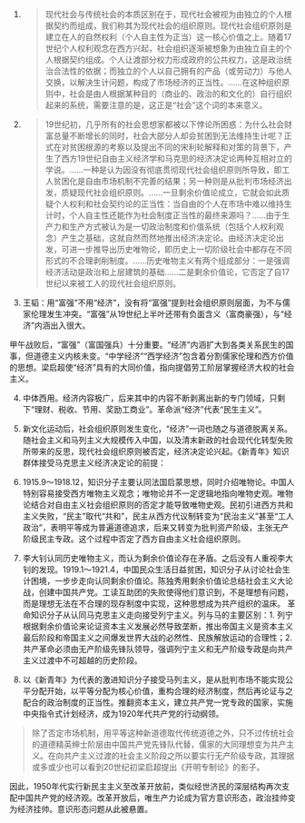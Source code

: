 1. > 现代社会与传统社会的本质区别在于，现代社会被视为由独立的个人根据契约而组成，我们称其为现代社会的组织原则。现代社会组织原则是建立在人的自然权利（个人自主性为正当）这一核心价值之上。随着17世纪个人权利观念在西方兴起，社会组织逐渐被想象为由独立自主的个人根据契约组成。个人让渡部分权力形成政府的公共权力，这是政治统治合法性的依据；而独立的个人以自己拥有的产品（或劳动力）与他人交换，以解决生计问题，构成了市场经济的正当性。......在这种组织原则中，社会是由人根据某种目的（商业的、政治的和文化的）自行组织起来的系统，需要注意的是，这正是“社会”这个词的本来意义。

2. > 19世纪初，几乎所有的社会思想家都被以下悖论所困惑：为什么社会财富总量不断增长的同时，社会大部分人却会贫困到无法维持生计呢？正式在对贫困根源的考察以及提出不同的宋利轮解释和对策的背景下，产生了西方19世纪自由主义经济学和马克思的经济决定论两种互相对立的学说。......一种是认为因没有彻底贯彻现代社会组织原则所导致，即工人贫困化是自由市场机制不完善的结果；另一种则是从批判市场经济出发，质疑现代社会组织原则。......一旦剩余价值论成立，它就会如此质疑个人权利和社会契约论的正当性：当自由的个人在市场中难以维持生计时，个人自主性还能作为社会制度正当性的最终来源吗？......由于生产力和生产方式被认为是一切政治制度和价值系统（包括个人权利观念）产生之基础，这就自然而然地推出经济决定论。由经济决定论出发，可进一步推导出历史唯物论，即历史上一切阶级社会中都存在不同形式的不合理剥削制度。......历史唯物主义有两个组成部分：一是强调经济活动是政治和上层建筑的基础......二是剩余价值论，它否定了自17世纪以来被工人的现代社会组织原则。

3. 王韬：用“富强”不用“经济”，没有将“富强”提到社会组织原则层面，为不与儒家伦理发生冲突。“富强”从19世纪上半叶还带有负面含义（富商豪强），与“经济”内涵出入很大。

甲午战败后，“富强”（富国强兵）十分重要。“经济”内涵扩大到各类关系民生的国事，但道德主义内核未变。“中学经济”“西学经济”包含着分割儒家伦理和西方价值的思想。梁启超使“经济”具有的大同价值，指向提倡劳工阶层掌握经济大权的社会主义。

4. 中体西用。经济内容极广，后来其中的内容不断剥离出新的专门领域，只剩下“理财、税收、节用、奖励工商业”。革命派“经济”代表“民生主义”。

5. 新文化运动后，社会组织原则发生变化，“经济”一词也随之与道德脱离关系。随社会主义和马列主义大规模传入中国，以及清末新政的社会现代化转型失败所带来的反思，现代社会组织原则被否定，经济决定论兴起。《新青年》知识群体接受马克思主义经济决定论的前提：

  1. 1915.9～1918.12，知识分子主要认同法国启蒙思想，同时介绍唯物论。中国人特别容易接受西方唯物主义观念；唯物论并不一定逻辑地指向唯物史观。唯物论结合对自由主义社会组织原则的否定才能导致唯物史观。民初引进西方共和主义失败，“民主”取代“共和”，民主从西方代议制转变为“民治主义”甚至“工人政治”，表明平等成为普遍道德追求，后来又转变为批判资产阶级，主张无产阶级民主专政。这个过程中否定了西方自由主义社会组织原则。
  2. 李大钊认同历史唯物主义，而认为剩余价值论存在矛盾。之后没有人重视李大钊的发现。1919.1～1921.4，中国民众生活日益贫困，知识分子从讨论社会生计困境，一步步走向认同剩余价值论。陈独秀用剩余价值论总结社会主义大论战，创建中国共产党。工读互助团的失败使得他们意识到，不是理想有问题，而是理想无法在不合理的现存制度中实现，这种思想成为共产组织的温床。
    革命知识分子从认同马克思主义走向接受列宁主义。列与马的主要区别：1. 列宁根据剩余价值论来论证资本主义发展必然导致垄断，推出帝国主义是资本主义最后阶段和帝国主义之间爆发世界大战的必然性、民族解放运动的合理性；2. 共产革命必须由无产阶级先锋队领导，强调列宁主义和无产阶级专政是向共产主义过渡中不可超越的历史阶段。

6. 以《新青年》为代表的激进知识分子接受马列主义，是从批判市场不能实现公平分配开始，以平等分配为核心价值，重构合理的经济制度，然后再论证与之配合的政治制度的正当性。推翻资本主义，建立共产党一党专政的国家，实施中央指令式计划经济，成为1920年代共产党的行动纲领。

  > 除了否定市场机制，用平等这种新道德取代传统道德之外，只不过传统社会的道德精英绅士阶层由中国共产党先锋队代替，儒家的大同理想变为共产主义。在向共产主义过渡的社会主义阶段之所以要实行无产阶级专政，其理据或多或少也可以看到20世纪初梁启超提出《开明专制论》的影子。

  因此，1950年代实行新民主主义至改革开放前，类似经世济民的深层结构再次支配中国共产党的经济观。改革开放后，唯生产力论成为官方意识形态，政治挂帅变为经济挂帅。意识形态问题从此被悬置。